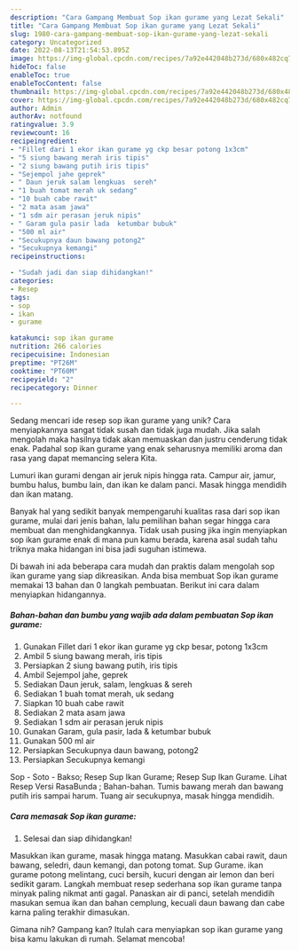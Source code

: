 ```yaml
---
description: "Cara Gampang Membuat Sop ikan gurame yang Lezat Sekali"
title: "Cara Gampang Membuat Sop ikan gurame yang Lezat Sekali"
slug: 1980-cara-gampang-membuat-sop-ikan-gurame-yang-lezat-sekali
category: Uncategorized
date: 2022-08-13T21:54:53.895Z
image: https://img-global.cpcdn.com/recipes/7a92e442048b273d/680x482cq70/sop-ikan-gurame-foto-resep-utama.jpg
hideToc: false
enableToc: true
enableTocContent: false
thumbnail: https://img-global.cpcdn.com/recipes/7a92e442048b273d/680x482cq70/sop-ikan-gurame-foto-resep-utama.jpg
cover: https://img-global.cpcdn.com/recipes/7a92e442048b273d/680x482cq70/sop-ikan-gurame-foto-resep-utama.jpg
author: Admin
authorAv: notfound
ratingvalue: 3.9
reviewcount: 16
recipeingredient:
- "Fillet dari 1 ekor ikan gurame yg ckp besar potong 1x3cm"
- "5 siung bawang merah iris tipis"
- "2 siung bawang putih iris tipis"
- "Sejempol jahe geprek"
- " Daun jeruk salam lengkuas  sereh"
- "1 buah tomat merah uk sedang"
- "10 buah cabe rawit"
- "2 mata asam jawa"
- "1 sdm air perasan jeruk nipis"
- " Garam gula pasir lada  ketumbar bubuk"
- "500 ml air"
- "Secukupnya daun bawang potong2"
- "Secukupnya kemangi"
recipeinstructions:

- "Sudah jadi dan siap dihidangkan!"
categories:
- Resep
tags:
- sop
- ikan
- gurame

katakunci: sop ikan gurame 
nutrition: 266 calories
recipecuisine: Indonesian
preptime: "PT26M"
cooktime: "PT60M"
recipeyield: "2"
recipecategory: Dinner

---
```





Sedang mencari ide resep sop ikan gurame yang unik? Cara menyiapkannya sangat tidak susah dan tidak juga mudah. Jika salah mengolah maka hasilnya tidak akan memuaskan dan justru cenderung tidak enak. Padahal sop ikan gurame yang enak seharusnya memiliki aroma dan rasa yang dapat memancing selera Kita.





Lumuri ikan gurami dengan air jeruk nipis hingga rata. Campur air, jamur, bumbu halus, bumbu lain, dan ikan ke dalam panci. Masak hingga mendidih dan ikan matang.

Banyak hal yang sedikit banyak mempengaruhi kualitas rasa dari sop ikan gurame, mulai dari jenis bahan, lalu pemilihan bahan segar hingga cara membuat dan menghidangkannya. Tidak usah pusing jika ingin menyiapkan sop ikan gurame enak di mana pun kamu berada, karena asal sudah tahu triknya maka hidangan ini bisa jadi suguhan istimewa.






Di bawah ini ada beberapa cara mudah dan praktis dalam mengolah sop ikan gurame yang siap dikreasikan. Anda bisa membuat Sop ikan gurame memakai 13 bahan dan 0 langkah pembuatan. Berikut ini cara dalam menyiapkan hidangannya.

<!--inarticleads1-->

##### Bahan-bahan dan bumbu yang wajib ada dalam pembuatan Sop ikan gurame:

1. Gunakan Fillet dari 1 ekor ikan gurame yg ckp besar, potong 1x3cm
1. Ambil 5 siung bawang merah, iris tipis
1. Persiapkan 2 siung bawang putih, iris tipis
1. Ambil Sejempol jahe, geprek
1. Sediakan  Daun jeruk, salam, lengkuas &amp; sereh
1. Sediakan 1 buah tomat merah, uk sedang
1. Siapkan 10 buah cabe rawit
1. Sediakan 2 mata asam jawa
1. Sediakan 1 sdm air perasan jeruk nipis
1. Gunakan  Garam, gula pasir, lada &amp; ketumbar bubuk
1. Gunakan 500 ml air
1. Persiapkan Secukupnya daun bawang, potong2
1. Persiapkan Secukupnya kemangi


Sop - Soto - Bakso; Resep Sup Ikan Gurame; Resep Sup Ikan Gurame. Lihat Resep Versi RasaBunda ; Bahan-bahan. Tumis bawang merah dan bawang putih iris sampai harum. Tuang air secukupnya, masak hingga mendidih. 

<!--inarticleads2-->

##### Cara memasak Sop ikan gurame:


1. Selesai dan siap dihidangkan!

Masukkan ikan gurame, masak hingga matang. Masukkan cabai rawit, daun bawang, seledri, daun kemangi, dan potong tomat. Sup Gurame. ikan gurame potong melintang, cuci bersih, kucuri dengan air lemon dan beri sedikit garam. Langkah membuat resep sederhana sop ikan gurame tanpa minyak paling nikmat anti gagal. Panaskan air di panci, setelah mendidih masukan semua ikan dan bahan cemplung, kecuali daun bawang dan cabe karna paling terakhir dimasukan. 

Gimana nih? Gampang kan? Itulah cara menyiapkan sop ikan gurame yang bisa kamu lakukan di rumah. Selamat mencoba!
